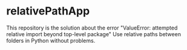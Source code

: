 # relativePathApp
This repository is the solution about the error "ValueError: attempted relative import beyond top-level package" Use relative paths between folders in Python without problems.
